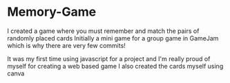 # Memory-Game
I created a game where you must remember and match the pairs of randomly placed cards
Initially a mini game for a group game in GameJam which is why there are very few commits!

It was my first time using javascript for a project and I'm really proud of myself for creating a web based game
I also created the cards myself using canva